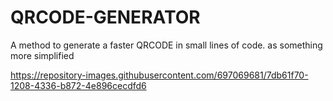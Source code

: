 # QRCODE-GENERATOR
A method to generate a faster QRCODE in small lines of code. as something more simplified

https://repository-images.githubusercontent.com/697069681/7db61f70-1208-4336-b872-4e896cecdfd6
